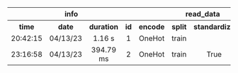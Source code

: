 <table>
<tr>
<th colspan=4 style="text-align: center; vertical-align: middle;">info</th>
<th colspan=4 style="text-align: center; vertical-align: middle;">read_data</th>
<th colspan=11 style="text-align: center; vertical-align: middle;">LogisticRegression</th>
<th colspan=5 style="text-align: center; vertical-align: middle;">cross_val_predict</th>
<th colspan=1 style="text-align: center; vertical-align: middle;">metrics</th>
</tr>
<th style="text-align: center; vertical-align: middle;">time</th>
<th style="text-align: center; vertical-align: middle;">date</th>
<th style="text-align: center; vertical-align: middle;">duration</th>
<th style="text-align: center; vertical-align: middle;">id</th>
<th style="text-align: center; vertical-align: middle;">encode</th>
<th style="text-align: center; vertical-align: middle;">split</th>
<th style="text-align: center; vertical-align: middle;">standardize</th>
<th style="text-align: center; vertical-align: middle;">display</th>
<th style="text-align: center; vertical-align: middle;">multi_class</th>
<th style="text-align: center; vertical-align: middle;">penalty</th>
<th style="text-align: center; vertical-align: middle;">dual</th>
<th style="text-align: center; vertical-align: middle;">tol</th>
<th style="text-align: center; vertical-align: middle;">C</th>
<th style="text-align: center; vertical-align: middle;">fit_intercept</th>
<th style="text-align: center; vertical-align: middle;">intercept_scaling</th>
<th style="text-align: center; vertical-align: middle;">solver</th>
<th style="text-align: center; vertical-align: middle;">max_iter</th>
<th style="text-align: center; vertical-align: middle;">verbose</th>
<th style="text-align: center; vertical-align: middle;">warm_start</th>
<th style="text-align: center; vertical-align: middle;">estimator</th>
<th style="text-align: center; vertical-align: middle;">cv</th>
<th style="text-align: center; vertical-align: middle;">verbose</th>
<th style="text-align: center; vertical-align: middle;">pre_dispatch</th>
<th style="text-align: center; vertical-align: middle;">method</th>
<th style="text-align: center; vertical-align: middle;">accuracy</th>
</tr>
<tr>
<td style="text-align: center; vertical-align: middle;">20:42:15</td>
<td style="text-align: center; vertical-align: middle;">04/13/23</td>
<td style="text-align: center; vertical-align: middle;">1.16 s</td>
<td style="text-align: center; vertical-align: middle;">1</td>
<td style="text-align: center; vertical-align: middle;">OneHot</td>
<td style="text-align: center; vertical-align: middle;">train</td>
<td style="text-align: center; vertical-align: middle;"></td>
<td style="text-align: center; vertical-align: middle;">False</td>
<td style="text-align: center; vertical-align: middle;">ovr</td>
<td style="text-align: center; vertical-align: middle;">l2</td>
<td style="text-align: center; vertical-align: middle;">False</td>
<td style="text-align: center; vertical-align: middle;">0.0</td>
<td style="text-align: center; vertical-align: middle;">1.0</td>
<td style="text-align: center; vertical-align: middle;">True</td>
<td style="text-align: center; vertical-align: middle;">1</td>
<td style="text-align: center; vertical-align: middle;">lbfgs</td>
<td style="text-align: center; vertical-align: middle;">100</td>
<td style="text-align: center; vertical-align: middle;">0</td>
<td style="text-align: center; vertical-align: middle;">False</td>
<td style="text-align: center; vertical-align: middle;">LogisticRegression(multi_class='ovr')</td>
<td style="text-align: center; vertical-align: middle;">4</td>
<td style="text-align: center; vertical-align: middle;">0</td>
<td style="text-align: center; vertical-align: middle;">2*n_jobs</td>
<td style="text-align: center; vertical-align: middle;">predict</td>
<td style="text-align: center; vertical-align: middle;">0.8415254237288136</td>
</tr>
<tr>
<td style="text-align: center; vertical-align: middle;">23:16:58</td>
<td style="text-align: center; vertical-align: middle;">04/13/23</td>
<td style="text-align: center; vertical-align: middle;">394.79 ms</td>
<td style="text-align: center; vertical-align: middle;">2</td>
<td style="text-align: center; vertical-align: middle;">OneHot</td>
<td style="text-align: center; vertical-align: middle;">train</td>
<td style="text-align: center; vertical-align: middle;">True</td>
<td style="text-align: center; vertical-align: middle;"></td>
<td style="text-align: center; vertical-align: middle;">ovr</td>
<td style="text-align: center; vertical-align: middle;">l2</td>
<td style="text-align: center; vertical-align: middle;">False</td>
<td style="text-align: center; vertical-align: middle;">0.0</td>
<td style="text-align: center; vertical-align: middle;">1.0</td>
<td style="text-align: center; vertical-align: middle;">True</td>
<td style="text-align: center; vertical-align: middle;">1</td>
<td style="text-align: center; vertical-align: middle;">lbfgs</td>
<td style="text-align: center; vertical-align: middle;">100</td>
<td style="text-align: center; vertical-align: middle;">0</td>
<td style="text-align: center; vertical-align: middle;">False</td>
<td style="text-align: center; vertical-align: middle;">LogisticRegression(multi_class='ovr')</td>
<td style="text-align: center; vertical-align: middle;">4</td>
<td style="text-align: center; vertical-align: middle;">0</td>
<td style="text-align: center; vertical-align: middle;">2*n_jobs</td>
<td style="text-align: center; vertical-align: middle;">predict</td>
<td style="text-align: center; vertical-align: middle;">0.8703389830508474</td>
</tr>
